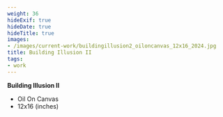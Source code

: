 ```yaml
---
weight: 36
hideExif: true
hideDate: true
hideTitle: true
images:
- /images/current-work/buildingillusion2_oiloncanvas_12x16_2024.jpg
title: Building Illusion II
tags:
- work
---
```

**Building Illusion II**
- Oil On Canvas
- 12x16 (inches)